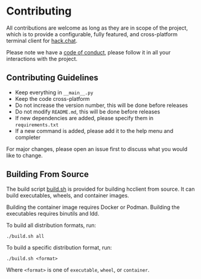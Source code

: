 # Contributing

All contributions are welcome as long as they are in scope of the project, which is to provide a configurable, fully featured, and cross-platform terminal client for [hack.chat](https://hack.chat/).

Please note we have a [code of conduct](CODE_OF_CONDUCT.md), please follow it in all your interactions with the project.


## Contributing Guidelines

- Keep everything in `__main__.py`
- Keep the code cross-platform
- Do not increase the version number, this will be done before releases
- Do not modify `README.md`, this will be done before releases
- If new dependencies are added, please specify them in `requirements.txt`
- If a new command is added, please add it to the help menu and completer

For major changes, please open an issue first to discuss what you would like to change.


## Building From Source

The build script [build.sh](build.sh) is provided for building hcclient from source. It can build executables, wheels, and container images.

Building the container image requires Docker or Podman. Building the executables requires binutils and ldd.

To build all distribution formats, run:

```
./build.sh all
```

To build a specific distribution format, run:

```
./build.sh <format>
```

Where `<format>` is one of `executable`, `wheel`, or `container`.